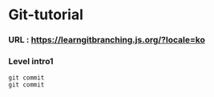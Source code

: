 # Git-tutorial

### URL : https://learngitbranching.js.org/?locale=ko

### Level intro1
```
git commit
git commit
```
